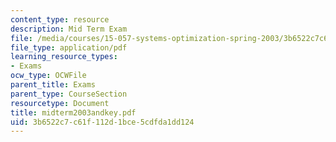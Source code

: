 ```yaml
---
content_type: resource
description: Mid Term Exam
file: /media/courses/15-057-systems-optimization-spring-2003/3b6522c7c61f112d1bce5cdfda1dd124_midterm2003andkey.pdf
file_type: application/pdf
learning_resource_types:
- Exams
ocw_type: OCWFile
parent_title: Exams
parent_type: CourseSection
resourcetype: Document
title: midterm2003andkey.pdf
uid: 3b6522c7-c61f-112d-1bce-5cdfda1dd124
---
```

